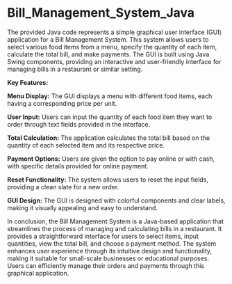 # Bill_Management_System_Java
The provided Java code represents a simple graphical user interface (GUI) application for a Bill Management System. This system allows users to select various food items from a menu, specify the quantity of each item, calculate the total bill, and make payments. The GUI is built using Java Swing components, providing an interactive and user-friendly interface for managing bills in a restaurant or similar setting.

<b>Key Features:</b>

<b>Menu Display:</b> The GUI displays a menu with different food items, each having a corresponding price per unit.

<b>User Input:</b> Users can input the quantity of each food item they want to order through text fields provided in the interface.

<b>Total Calculation:</b> The application calculates the total bill based on the quantity of each selected item and its respective price.

<b>Payment Options:</b> Users are given the option to pay online or with cash, with specific details provided for online payment.

<b>Reset Functionality:</b> The system allows users to reset the input fields, providing a clean slate for a new order.

<b>GUI Design:</b> The GUI is designed with colorful components and clear labels, making it visually appealing and easy to understand.

In conclusion, the Bill Management System is a Java-based application that streamlines the process of managing and calculating bills in a restaurant. It provides a straightforward interface for users to select items, input quantities, view the total bill, and choose a payment method. The system enhances user experience through its intuitive design and functionality, making it suitable for small-scale businesses or educational purposes. Users can efficiently manage their orders and payments through this graphical application.
